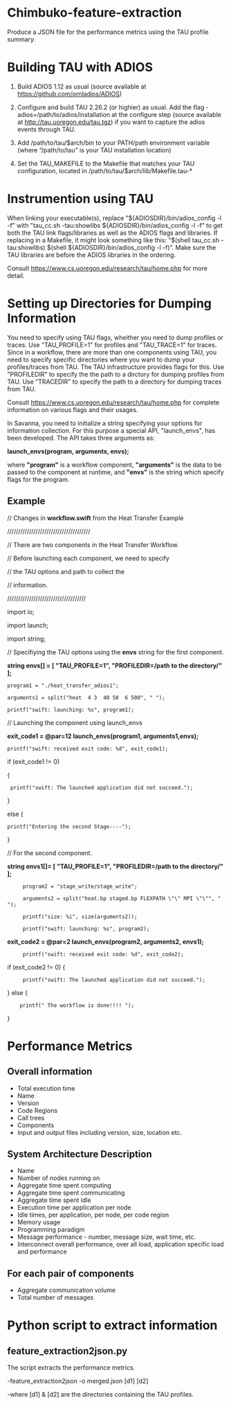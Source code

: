 # Chimbuko-feature-extraction
Produce a JSON file for the performance metrics using the TAU profile summary.

# Building TAU with ADIOS

1.	Build ADIOS 1.12 as usual  (source available at https://github.com/ornladios/ADIOS)

2.	 Configure and build TAU 2.26.2 (or highier) as usual. Add the flag -adios=/path/to/adios/installation at the configure step (source available at http://tau.uoregon.edu/tau.tgz) if you want to capture the adios events through TAU.

3.	 Add /path/to/tau/$arch/bin to your PATH/path environment variable  (where “/path/to/tau” is your TAU installation location)

4.	 Set the TAU_MAKEFILE to the Makefile that matches your TAU configuration, located in /path/to/tau/$arch/lib/Makefile.tau-*

# Instrumention using TAU
When linking your executable(s), replace "${ADIOSDIR}/bin/adios_config -l -f” with "tau_cc.sh -tau:showlibs ${ADIOSDIR}/bin/adios_config -l -f” to get both the TAU link flags/libraries as well as the ADIOS flags and libraries.  If replacing in a Makefile, it might look something like this: "$(shell tau_cc.sh -tau:showlibs) $(shell ${ADIOSDIR}/bin/adios_config -l -f)”.  Make sure the TAU libraries are before the ADIOS libraries in the ordering.

Consult https://www.cs.uoregon.edu/research/tau/home.php for more detail. 


# Setting up Directories for Dumping Information
You need to specify using TAU flags, wheither you need to dump profiles or traces. Use "TAU_PROFILE=1" for profiles and "TAU_TRACE=1" for traces. Since in a workflow, there are more than one components using TAU, you need to specify specific directories where you want to dump your profiles/traces from TAU. The TAU infrastructure provides flags for this. Use "PROFILEDIR" to specify the the path to a dirctory for dumping profiles from TAU. Use "TRACEDIR" to specify the path to a directory for  dumping traces from TAU.

Consult https://www.cs.uoregon.edu/research/tau/home.php for complete information on various flags and their usages.

In Savanna, you need to initialize a string specifying your options for information collection. For this purpose a special API, "launch_envs", has been developed. The API takes three arguments as:

**launch_envs(program, arguments, envs);**

where **"program"** is a workflow component, **"arguments"** is the data to be passed to the component at runtime, and **"envs"** is the string which specify flags for the program.

## Example
// Changes in **workflow.swift** from the Heat Transfer Example

//////////////////////////////////////

// There are two components in the Heat Transfer Workflow.

// Before launching each component, we need to specify

// the TAU options and path to collect the 

// information.

////////////////////////////////////

import io;

import launch;

import string;


// Specifiying the TAU options using the **envs** string for the first component.

**string envs[] = [ "TAU_PROFILE=1", "PROFILEDIR=/path to the directory/" ];**


    program1 = "./heat_transfer_adios1";

    arguments1 = split("heat  4 3  40 50  6 500", " ");

    printf("swift: launching: %s", program1);

// Launching the component using launch_envs

**exit_code1 = @par=12 launch_envs(program1, arguments1,envs);**

    printf("swift: received exit code: %d", exit_code1);

if (exit_code1 != 0)

{

     printf("swift: The launched application did not succeed.");
  
}

else
{

    printf("Entering the second Stage----");
    
}

// For the second component.

**string envs1[]= [ "TAU_PROFILE=1", "PROFILEDIR=/path to the directory/" ];**

         program2 = "stage_write/stage_write";

         arguments2 = split("heat.bp staged.bp FLEXPATH \"\" MPI \"\"", " ");

         printf("size: %i", size(arguments2));

         printf("swift: launching: %s", program2);

**exit_code2 = @par=2 launch_envs(program2, arguments2, envs1);**

         printf("swift: received exit code: %d", exit_code2);

if (exit_code2 != 0)
{

         printf("swift: The launched application did not succeed.");
  
}
else
{

        printf(" The workflow is done!!!! ");
        
}




# Performance Metrics
## Overall information
- Total execution time
- Name 
- Version
- Code Regions
- Call trees
- Components
- Input and output files including version, size, location etc.
## System Architecture Description
- Name
- Number of nodes running on 
- Aggregate time spent computing
- Aggregate time spent communicating
- Aggregate time spent idle
- Execution time per application per node
- Idle times, per application, per node, per code region
- Memory usage
- Programming paradigm
- Message performance - number, message size, wait time, etc.
- Interconnect overall performance, over all load, application specific load and performance
## For each pair of components
- Aggregate communication volume
- Total number of messages

# Python script to extract information
## feature_extraction2json.py

The script extracts the performance metrics.

-feature_extraction2json -o merged.json  [d1] [d2]

-where [d1] & [d2] are the directories containing the TAU profiles.
